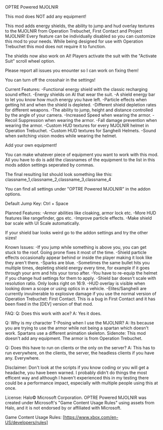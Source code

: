 OPTRE Powered MJOLNIR

This mod does NOT add any equipment!

This mod adds energy shields, the ability to jump and hud overlay textures to the MJOLNIR from Operation Trebuchet, First Contact and Project MJOLNIR!
Every feature can be individually disabled so you can customize this mod to your needs.
While being designed for use with Operation Trebuchet this mod does not require it to function.

The shields now also work on AI!
Players activate the suit with the "Activate Suit" scroll wheel option.

Please report all issues you enounter so I can work on fixing them!

You can turn off the crosshair in the settings!

Current Features:
-Functional energy shield with the classic recharging sound effect.
-Energy shields on AI that wear the suit.
-A shield energy bar to let you know how much energy you have left.
-Particle effects when getting hit and when the shield is depleted.
-Different shield depletion rates for different weapons.
-The ability to jump, height and distance controlled by the angle of your camera.
-Increased Speed when wearing the armor.
-Recoil Suppression when wearing the armor.
-Fall damage prevention when wearing the armor.
-Custom HUD textures for every MJOLNIR helmet in Operation Trebuchet.
-Custom HUD textures for Sangheili Helmets.
-Sound when switching vision modes while wearing the helmet.


Add your own equipment!

You can make whatever piece of equipment you want to work with this mod.
All you have to do is add the classnames of the equipment to the list in this mods addon settings seperated by commas.

The final resulting list should look something like this:
classname_1,classname_2,classname_3,classname_4

You can find all settings under "OPTRE Powered MJOLNIR" in the addon options.

Default Jump Key: Ctrl + Space


Planned Features:
-Armor abilities like cloaking, armor lock etc.
-More HUD features like rangefinder, gps etc.
-Improve particle effects.
-Make shield bar scale with UI Scale automatically.


If your shield bar looks weird go to the addon settings and try the other sizes!


Known Issues:
-If you jump while something is above you, you can get stuck to the roof. Going prone fixes it most of the time.
-Shield particle effects occasionally appear behind or inside the player making it look like they aren't there.
-Sparks are blue.
-Sometimes the same bullet hits you multiple times, depleting shield energy every time, for example if it goes through your arm and hits your torso after.
-You have to re-equip the helmet if you change hud settings for them to apply.
-Shield bar doesn't scale with resolution ratio. Only looks right on 16:9.
-HUD overlay is visible when looking down a scope or using optics in a vehicle.
-Elites/Sangheili are currently invulnerable to explosive damage if you use the normal version of Operation Trebuchet: First Contact. This is a bug in First Contact and it has been fixed in the [DEV] version of that mod.


FAQ:
Q: Does this work with ace?
A: Yes it does.

Q: Why is my character T-Posing when I use the MJOLNIR?
A: Its because you are trying to use the armor while not being a spartan which doesn't work. Spartans use a different animation skeleton. Sidenote: This mod doesn't add any equipment. The armor is from Operation Trebuchet.

Q: Does this have to run on clients or the only on the server?
A: This has to run everywhere, on the clients, the server, the headless clients if you have any. Everywhere.


Disclaimer:
Don't look at the scripts if you know coding or you will get a headache, you have been warned.
I probably didn't do things the most efficent way and although I haven't experienced this in my testing there could be a performance impact, especially with multiple people using this at once.


License:
Halo© Microsoft Corporation. OPTRE Powered MJOLNIR was created under Microsoft's "Game Content Usage Rules" using assets from Halo, and it is not endorsed by or affiliated with Microsoft.

Game Content Usage Rules: [https://www.xbox.com/en-US/developers/rules]
